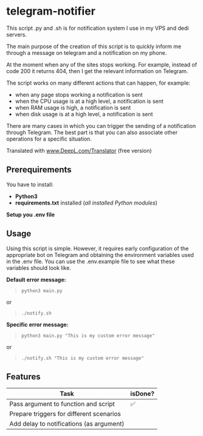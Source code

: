 # telegram-notifier
This script .py and .sh is for notification system I use in my VPS and dedi servers. 

The main purpose of the creation of this script is to quickly inform me through a message on telegram and a notification on my phone. 

At the moment when any of the sites stops working. For example, instead of code 200 it returns 404, then I get the relevant information on Telegram. 

The script works on many different actions that can happen, for example:
- when any page stops working a notification is sent
- when the CPU usage is at a high level, a notification is sent
- when RAM usage is high, a notification is sent
 - when disk usage is at a high level, a notification is sent

There are many cases in which you can trigger the sending of a notification through Telegram. The best part is that you can also associate other operations for a specific situation. 

Translated with www.DeepL.com/Translator (free version)

## Prerequirements

You have to install:
* **Python3**
* **requirements.txt** installed (*all installed Python modules*)

**Setup you .env file**

## Usage
Using this script is simple. However, it requires early configuration of the appropriate bot on Telegram and obtaining the environment variables used in the .env file. You can use the .env.example file to see what these variables should look like.

**Default error message:**

> `python3 main.py`  

or   
> `./notify.sh`  

  

**Specific error message:**

> `python3 main.py "This is my custom error message"`  

or   
> `./notify.sh "This is my custom error message"`  

## Features

| Task                                     | isDone? |
|------------------------------------------|---------|
| Pass argument to function and script     |    ✅    |
| Prepare triggers for different scenarios |         |
| Add delay to notifications (as argument) |         |